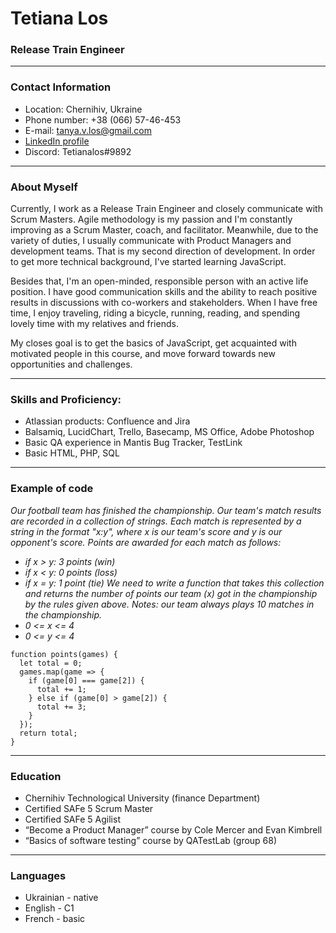 # Tetiana Los
### Release Train Engineer
***
### Contact Information
* Location: Chernihiv, Ukraine
* Phone number: +38 (066) 57-46-453
* E-mail: tanya.v.los@gmail.com
* [LinkedIn profile](https://www.linkedin.com/in/tatiana-los)
* Discord: Tetianalos#9892
***
### About Myself
Currently, I work as a Release Train Engineer and closely communicate with Scrum Masters. Agile methodology is my passion and I'm constantly improving as a Scrum Master, coach, and facilitator. Meanwhile, due to the variety of duties, I usually communicate with Product Managers and development teams. That is my second direction of development. In order to get more technical background, I've started learning JavaScript.

Besides that, I'm an open-minded, responsible person with an active life position. I have good communication skills and the ability to reach positive results in discussions with co-workers and stakeholders. When I have free time, I enjoy traveling, riding a bicycle, running, reading, and spending lovely time with my relatives and friends.

My closes goal is to get the basics of JavaScript, get acquainted with motivated people in this course, and move forward towards new opportunities and challenges.
***
### Skills and Proficiency:
* Atlassian products: Confluence and Jira
* Balsamiq, LucidChart, Trello, Basecamp, MS Office, Adobe Photoshop
* Basic QA experience in Mantis Bug Tracker, TestLink
* Basic HTML, PHP, SQL
***
### Example of code
*Our football team has finished the championship. Our team's match results are recorded in a collection of strings. Each match is represented by a string in the format "x:y", where x is our team's score and y is our opponent's score.*
*Points are awarded for each match as follows:*
* *if x > y: 3 points (win)*
* *if x < y: 0 points (loss)*
* *if x = y: 1 point (tie)*
*We need to write a function that takes this collection and returns the number of points our team (x) got in the championship by the rules given above.*
*Notes: our team always plays 10 matches in the championship.*
* *0 <= x <= 4*
* *0 <= y <= 4*
```
function points(games) {
  let total = 0;
  games.map(game => {
    if (game[0] === game[2]) {
      total += 1;
    } else if (game[0] > game[2]) {
      total += 3;
    }
  });
  return total;
}
```
***
### Education
* Chernihiv Technological University (finance Department)
* Certified SAFe 5 Scrum Master
* Certified SAFe 5 Agilist
* “Become a Product Manager” course by Cole Mercer and Evan Kimbrell
* “Basics of software testing” course by QATestLab (group 68)
***
### Languages
* Ukrainian - native
* English - C1
* French - basic
